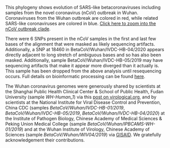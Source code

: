 This phylogeny shows evolution of SARS-like betacoronaviruses including samples from the novel coronavirus (nCoV) outbreak in Wuhan. Coronaviruses from the Wuhan outbreak are colored in red, while related SARS-like coronaviruses are colored in blue. [Click here to zoom into the nCoV outbreak clade](/groups/blab/sars-like-cov?clade=nCoV).

There were 6 SNPs present in the nCoV samples in the first and last few bases of the alignment that were masked as likely sequencing artifacts. Additionally, a SNP at 18460 in BetaCoV/Wuhan/IVDC-HB-04/2020 appears directly adjacent to long stretch of ambiguous bases and so has also been masked. Additionally, sample BetaCoV/Wuhan/IVDC-HB-05/2019 may have sequencing artifacts that make it appear more diverged than it actually is. This sample has been dropped from the above analysis until resequencing occurs. Full details on bioinformatic processing can be found [here](https://github.com/blab/sars-like-cov).

The Wuhan coronavirus genomes were generously shared by scientists at the Shanghai Public Health Clinical Center & School of Public Health, Fudan University (sample *WH-Human_1*) via this [post on virological.org](http://virological.org/t/initial-genome-release-of-novel-coronavirus/319), and by scientists at the National Institute for Viral Disease Control and Prevention, China CDC (samples *BetaCoV/Wuhan/IVDC-HB-01/2019*, *BetaCoV/Wuhan/IVDC-HB-05/2019*, *BetaCoV/Wuhan/IVDC-HB-04/2020*) at the Institute of Pathogen Biology, Chinese Academy of Medical Sciences & Peking Union Medical College (sample *BetaCoV/Wuhan/IPBCAMS-WH-01/2019*) and at the Wuhan Institute of Virology, Chinese Academy of Sciences (sample *BetaCoV/Wuhan/WIV04/2019*) via [GISAID](https://gisaid.org). We gratefully acknowledgement their contributions.
